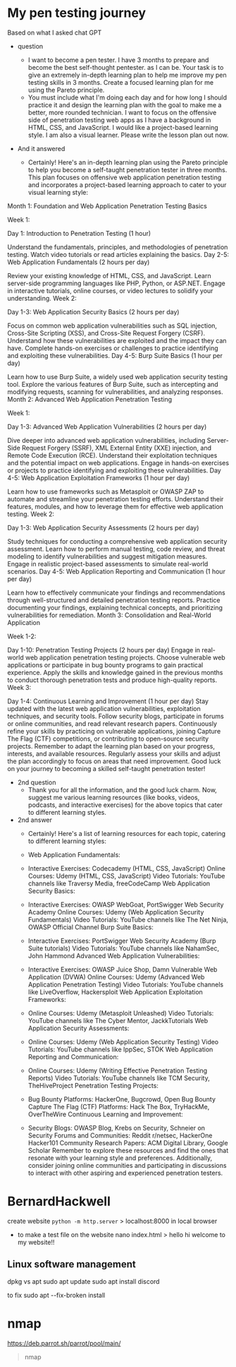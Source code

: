 # My pen testing journey

Based on what I asked chat GPT
- question 
    - I want to become a pen tester. I have 3 months to prepare and become the best self-thought pentester. as I can be. Your task is to give an extremely in-depth learning plan to help me improve my pen testing skills in 3 months.  Create a focused learning plan for me using the Pareto principle.
    - You must include what I'm doing each day and for how long I should practice it and design the learning plan with the goal to make me a better, more rounded technician. I want to focus on the offensive side of penetration testing web apps as I have a background in HTML, CSS, and JavaScript. I would like a project-based learning style. I am also a visual learner. Please write the lesson plan out now.

- And it answered
    - Certainly! Here's an in-depth learning plan using the Pareto principle to help you become a self-taught penetration tester in three months. This plan focuses on offensive web application penetration testing and incorporates a project-based learning approach to cater to your visual learning style:

Month 1: Foundation and Web Application Penetration Testing Basics

Week 1:

Day 1: Introduction to Penetration Testing (1 hour)

Understand the fundamentals, principles, and methodologies of penetration testing.
Watch video tutorials or read articles explaining the basics.
Day 2-5: Web Application Fundamentals (2 hours per day)

Review your existing knowledge of HTML, CSS, and JavaScript.
Learn server-side programming languages like PHP, Python, or ASP.NET.
Engage in interactive tutorials, online courses, or video lectures to solidify your understanding.
Week 2:

Day 1-3: Web Application Security Basics (2 hours per day)

Focus on common web application vulnerabilities such as SQL injection, Cross-Site Scripting (XSS), and Cross-Site Request Forgery (CSRF).
Understand how these vulnerabilities are exploited and the impact they can have.
Complete hands-on exercises or challenges to practice identifying and exploiting these vulnerabilities.
Day 4-5: Burp Suite Basics (1 hour per day)

Learn how to use Burp Suite, a widely used web application security testing tool.
Explore the various features of Burp Suite, such as intercepting and modifying requests, scanning for vulnerabilities, and analyzing responses.
Month 2: Advanced Web Application Penetration Testing

Week 1:

Day 1-3: Advanced Web Application Vulnerabilities (2 hours per day)

Dive deeper into advanced web application vulnerabilities, including Server-Side Request Forgery (SSRF), XML External Entity (XXE) injection, and Remote Code Execution (RCE).
Understand their exploitation techniques and the potential impact on web applications.
Engage in hands-on exercises or projects to practice identifying and exploiting these vulnerabilities.
Day 4-5: Web Application Exploitation Frameworks (1 hour per day)

Learn how to use frameworks such as Metasploit or OWASP ZAP to automate and streamline your penetration testing efforts.
Understand their features, modules, and how to leverage them for effective web application testing.
Week 2:

Day 1-3: Web Application Security Assessments (2 hours per day)

Study techniques for conducting a comprehensive web application security assessment.
Learn how to perform manual testing, code review, and threat modeling to identify vulnerabilities and suggest mitigation measures.
Engage in realistic project-based assessments to simulate real-world scenarios.
Day 4-5: Web Application Reporting and Communication (1 hour per day)

Learn how to effectively communicate your findings and recommendations through well-structured and detailed penetration testing reports.
Practice documenting your findings, explaining technical concepts, and prioritizing vulnerabilities for remediation.
Month 3: Consolidation and Real-World Application

Week 1-2:

Day 1-10: Penetration Testing Projects (2 hours per day)
Engage in real-world web application penetration testing projects.
Choose vulnerable web applications or participate in bug bounty programs to gain practical experience.
Apply the skills and knowledge gained in the previous months to conduct thorough penetration tests and produce high-quality reports.
Week 3:

Day 1-4: Continuous Learning and Improvement (1 hour per day)
Stay updated with the latest web application vulnerabilities, exploitation techniques, and security tools.
Follow security blogs, participate in forums or online communities, and read relevant research papers.
Continuously refine your skills by practicing on vulnerable applications, joining Capture The Flag (CTF) competitions, or contributing to open-source security projects.
Remember to adapt the learning plan based on your progress, interests, and available resources. Regularly assess your skills and adjust the plan accordingly to focus on areas that need improvement. Good luck on your journey to becoming a skilled self-taught penetration tester!

- 2nd question 
    - Thank you for all the information, and the good luck charm. Now, suggest me various learning resources (like books, videos, podcasts, and interactive exercises) for the above topics that cater to different learning styles.
- 2nd answer
    - Certainly! Here's a list of learning resources for each topic, catering to different learning styles:

    - Web Application Fundamentals:

    - Interactive Exercises: Codecademy (HTML, CSS, JavaScript)
Online Courses: Udemy (HTML, CSS, JavaScript)
Video Tutorials: YouTube channels like Traversy Media, freeCodeCamp
Web Application Security Basics:

    - Interactive Exercises: OWASP WebGoat, PortSwigger Web Security Academy
Online Courses: Udemy (Web Application Security Fundamentals)
Video Tutorials: YouTube channels like The Net Ninja, OWASP Official Channel
Burp Suite Basics:

    - Interactive Exercises: PortSwigger Web Security Academy (Burp Suite tutorials)
Video Tutorials: YouTube channels like NahamSec, John Hammond
Advanced Web Application Vulnerabilities:

    - Interactive Exercises: OWASP Juice Shop, Damn Vulnerable Web Application (DVWA)
Online Courses: Udemy (Advanced Web Application Penetration Testing)
Video Tutorials: YouTube channels like LiveOverflow, Hackersploit
Web Application Exploitation Frameworks:

    - Online Courses: Udemy (Metasploit Unleashed)
Video Tutorials: YouTube channels like The Cyber Mentor, JackkTutorials
Web Application Security Assessments:

    - Online Courses: Udemy (Web Application Security Testing)
Video Tutorials: YouTube channels like IppSec, STÖK
Web Application Reporting and Communication:

    - Online Courses: Udemy (Writing Effective Penetration Testing Reports)
Video Tutorials: YouTube channels like TCM Security, TheHiveProject
Penetration Testing Projects:

    - Bug Bounty Platforms: HackerOne, Bugcrowd, Open Bug Bounty
Capture The Flag (CTF) Platforms: Hack The Box, TryHackMe, OverTheWire
Continuous Learning and Improvement:

    - Security Blogs: OWASP Blog, Krebs on Security, Schneier on Security
Forums and Communities: Reddit r/netsec, HackerOne Hacker101 Community
Research Papers: ACM Digital Library, Google Scholar
Remember to explore these resources and find the ones that resonate with your learning style and preferences. Additionally, consider joining online communities and participating in discussions to interact with other aspiring and experienced penetration testers.

# BernardHackwell
create website `python -m http.server` > localhost:8000 in local browser
- to make a test file on the website
nano index.html > hello hi welcome to my website!!

## Linux software management
dpkg vs apt
sudo apt update
sudo apt install discord

to fix
sudo apt --fix-broken install

# nmap 
https://deb.parrot.sh/parrot/pool/main/ 
> nmap

